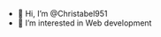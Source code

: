 - 👋 Hi, I’m @Christabel951
- 👀 I’m interested in Web development

<!---
Christabel951/Christabel951 is a ✨ special ✨ repository because its `README.md` (this file) appears on your GitHub profile.
You can click the Preview link to take a look at your changes.
--->
